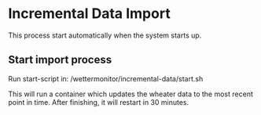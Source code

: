 # Incremental Data Import

This process start automatically when the system starts up.

## Start import process
Run start-script in:
/wettermonitor/incremental-data/start.sh

This will run a container which updates the wheater data to the most recent point in time.
After finishing, it will restart in 30 minutes.
